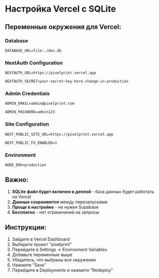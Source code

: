 # Настройка Vercel с SQLite

## Переменные окружения для Vercel:

### Database
```
DATABASE_URL=file:./dev.db
```

### NextAuth Configuration
```
NEXTAUTH_URL=https://pixelprint.vercel.app
```

```
NEXTAUTH_SECRET=your-secret-key-here-change-in-production
```

### Admin Credentials
```
ADMIN_EMAIL=admin@pixelprint.com
```

```
ADMIN_PASSWORD=admin123
```

### Site Configuration
```
NEXT_PUBLIC_SITE_URL=https://pixelprint.vercel.app
```

```
NEXT_PUBLIC_FX_ENABLED=1
```

### Environment
```
NODE_ENV=production
```

## Важно:

1. **SQLite файл будет включен в деплой** - база данных будет работать на Vercel
2. **Данные сохраняются** между перезапусками
3. **Проще в настройке** - не нужен Supabase
4. **Бесплатно** - нет ограничений на запросы

## Инструкции:

1. Зайдите в Vercel Dashboard
2. Выберите проект "pixelprint"
3. Перейдите в Settings → Environment Variables
4. Добавьте переменные выше
5. Убедитесь, что выбраны все окружения
6. Нажмите "Save"
7. Перейдите в Deployments и нажмите "Redeploy"
